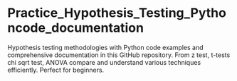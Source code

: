 # Practice_Hypothesis_Testing_Pythoncode_documentation
Hypothesis testing methodologies with Python code examples and comprehensive documentation in this GitHub repository. From z test, t-tests chi sqrt test, ANOVA compare and understand various techniques efficiently. Perfect for beginners.

